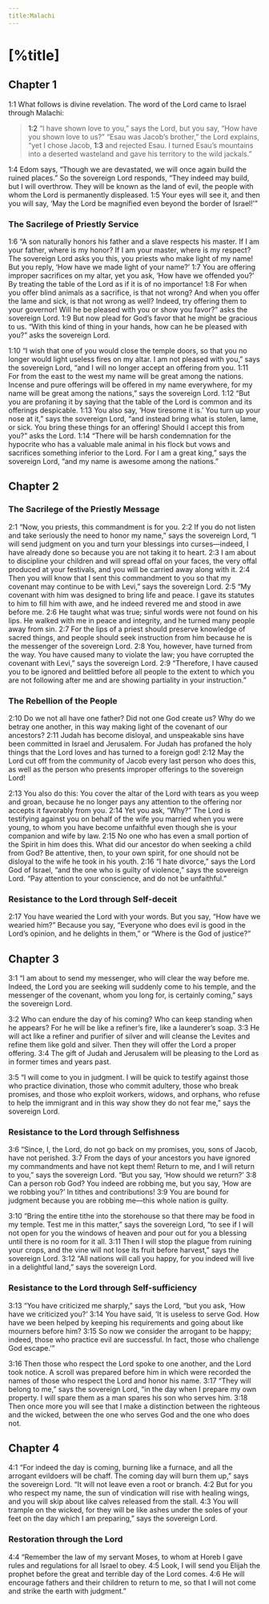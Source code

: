 ```yaml
---
title:Malachi
---
```

# [%title]

## Chapter 1

<a>1:1</a> What follows is divine revelation. The word of the Lord came to Israel through Malachi:

> <a>1:2</a> “I have shown love to you,” says the Lord, but you say, “How have you shown love to us?”
> “Esau was Jacob’s brother,” the Lord explains, “yet I chose Jacob, <a>1:3</a> and rejected Esau. I turned Esau’s mountains into a deserted wasteland and gave his territory to the wild jackals.”

<a>1:4</a> Edom says, “Though we are devastated, we will once again build the ruined places.” So the sovereign Lord responds, “They indeed may build, but I will overthrow. They will be known as the land of evil, the people with whom the Lord is permanently displeased. <a>1:5</a> Your eyes will see it, and then you will say, ‘May the Lord be magnified even beyond the border of Israel!’”

### The Sacrilege of Priestly Service

<a>1:6</a> “A son naturally honors his father and a slave respects his master. If I am your father, where is my honor? If I am your master, where is my respect? The sovereign Lord asks you this, you priests who make light of my name! But you reply, ‘How have we made light of your name?’ <a>1:7</a> You are offering improper sacrifices on my altar, yet you ask, ‘How have we offended you?’ By treating the table of the Lord as if it is of no importance! <a>1:8</a> For when you offer blind animals as a sacrifice, is that not wrong? And when you offer the lame and sick, is that not wrong as well? Indeed, try offering them to your governor! Will he be pleased with you or show you favor?” asks the sovereign Lord. <a>1:9</a> But now plead for God’s favor that he might be gracious to us. “With this kind of thing in your hands, how can he be pleased with you?” asks the sovereign Lord.

<a>1:10</a> “I wish that one of you would close the temple doors, so that you no longer would light useless fires on my altar. I am not pleased with you,” says the sovereign Lord, “and I will no longer accept an offering from you. <a>1:11</a> For from the east to the west my name will be great among the nations. Incense and pure offerings will be offered in my name everywhere, for my name will be great among the nations,” says the sovereign Lord. <a>1:12</a> “But you are profaning it by saying that the table of the Lord is common and its offerings despicable. <a>1:13</a> You also say, ‘How tiresome it is.’ You turn up your nose at it,” says the sovereign Lord, “and instead bring what is stolen, lame, or sick. You bring these things for an offering! Should I accept this from you?” asks the Lord. <a>1:14</a> “There will be harsh condemnation for the hypocrite who has a valuable male animal in his flock but vows and sacrifices something inferior to the Lord. For I am a great king,” says the sovereign Lord, “and my name is awesome among the nations.”

## Chapter 2

### The Sacrilege of the Priestly Message

<a>2:1</a> “Now, you priests, this commandment is for you. <a>2:2</a> If you do not listen and take seriously the need to honor my name,” says the sovereign Lord, “I will send judgment on you and turn your blessings into curses—indeed, I have already done so because you are not taking it to heart. <a>2:3</a> I am about to discipline your children and will spread offal on your faces, the very offal produced at your festivals, and you will be carried away along with it. <a>2:4</a> Then you will know that I sent this commandment to you so that my covenant may continue to be with Levi,” says the sovereign Lord. <a>2:5</a> “My covenant with him was designed to bring life and peace. I gave its statutes to him to fill him with awe, and he indeed revered me and stood in awe before me. <a>2:6</a> He taught what was true; sinful words were not found on his lips. He walked with me in peace and integrity, and he turned many people away from sin. <a>2:7</a> For the lips of a priest should preserve knowledge of sacred things, and people should seek instruction from him because he is the messenger of the sovereign Lord. <a>2:8</a> You, however, have turned from the way. You have caused many to violate the law; you have corrupted the covenant with Levi,” says the sovereign Lord. <a>2:9</a> “Therefore, I have caused you to be ignored and belittled before all people to the extent to which you are not following after me and are showing partiality in your instruction.”

### The Rebellion of the People

<a>2:10</a> Do we not all have one father? Did not one God create us? Why do we betray one another, in this way making light of the covenant of our ancestors? <a>2:11</a> Judah has become disloyal, and unspeakable sins have been committed in Israel and Jerusalem. For Judah has profaned the holy things that the Lord loves and has turned to a foreign god! <a>2:12</a> May the Lord cut off from the community of Jacob every last person who does this, as well as the person who presents improper offerings to the sovereign Lord!

<a>2:13</a> You also do this: You cover the altar of the Lord with tears as you weep and groan, because he no longer pays any attention to the offering nor accepts it favorably from you. <a>2:14</a> Yet you ask, “Why?” The Lord is testifying against you on behalf of the wife you married when you were young, to whom you have become unfaithful even though she is your companion and wife by law. <a>2:15</a> No one who has even a small portion of the Spirit in him does this. What did our ancestor do when seeking a child from God? Be attentive, then, to your own spirit, for one should not be disloyal to the wife he took in his youth. <a>2:16</a> “I hate divorce,” says the Lord God of Israel, “and the one who is guilty of violence,” says the sovereign Lord. “Pay attention to your conscience, and do not be unfaithful.”

### Resistance to the Lord through Self-deceit

<a>2:17</a> You have wearied the Lord with your words. But you say, “How have we wearied him?” Because you say, “Everyone who does evil is good in the Lord’s opinion, and he delights in them,” or “Where is the God of justice?”

## Chapter 3

<a>3:1</a> “I am about to send my messenger, who will clear the way before me. Indeed, the Lord you are seeking will suddenly come to his temple, and the messenger of the covenant, whom you long for, is certainly coming,” says the sovereign Lord.

<a>3:2</a> Who can endure the day of his coming? Who can keep standing when he appears? For he will be like a refiner’s fire, like a launderer’s soap. <a>3:3</a> He will act like a refiner and purifier of silver and will cleanse the Levites and refine them like gold and silver. Then they will offer the Lord a proper offering. <a>3:4</a> The gift of Judah and Jerusalem will be pleasing to the Lord as in former times and years past.

<a>3:5</a> “I will come to you in judgment. I will be quick to testify against those who practice divination, those who commit adultery, those who break promises, and those who exploit workers, widows, and orphans, who refuse to help the immigrant and in this way show they do not fear me,” says the sovereign Lord.

### Resistance to the Lord through Selfishness

<a>3:6</a> “Since, I, the Lord, do not go back on my promises, you, sons of Jacob, have not perished. <a>3:7</a> From the days of your ancestors you have ignored my commandments and have not kept them! Return to me, and I will return to you,” says the sovereign Lord. “But you say, ‘How should we return?’ <a>3:8</a> Can a person rob God? You indeed are robbing me, but you say, ‘How are we robbing you?’ In tithes and contributions! <a>3:9</a> You are bound for judgment because you are robbing me—this whole nation is guilty.

<a>3:10</a> “Bring the entire tithe into the storehouse so that there may be food in my temple. Test me in this matter,” says the sovereign Lord, “to see if I will not open for you the windows of heaven and pour out for you a blessing until there is no room for it all. <a>3:11</a> Then I will stop the plague from ruining your crops, and the vine will not lose its fruit before harvest,” says the sovereign Lord. <a>3:12</a> “All nations will call you happy, for you indeed will live in a delightful land,” says the sovereign Lord.

### Resistance to the Lord through Self-sufficiency

<a>3:13</a> “You have criticized me sharply,” says the Lord, “but you ask, ‘How have we criticized you?’ <a>3:14</a> You have said, ‘It is useless to serve God. How have we been helped by keeping his requirements and going about like mourners before him? <a>3:15</a> So now we consider the arrogant to be happy; indeed, those who practice evil are successful. In fact, those who challenge God escape.’”

<a>3:16</a> Then those who respect the Lord spoke to one another, and the Lord took notice. A scroll was prepared before him in which were recorded the names of those who respect the Lord and honor his name. <a>3:17</a> “They will belong to me,” says the sovereign Lord, “in the day when I prepare my own property. I will spare them as a man spares his son who serves him. <a>3:18</a> Then once more you will see that I make a distinction between the righteous and the wicked, between the one who serves God and the one who does not.

## Chapter 4

<a>4:1</a> “For indeed the day is coming, burning like a furnace, and all the arrogant evildoers will be chaff. The coming day will burn them up,” says the sovereign Lord. “It will not leave even a root or branch. <a>4:2</a> But for you who respect my name, the sun of vindication will rise with healing wings, and you will skip about like calves released from the stall. <a>4:3</a> You will trample on the wicked, for they will be like ashes under the soles of your feet on the day which I am preparing,” says the sovereign Lord.

### Restoration through the Lord

<a>4:4</a> “Remember the law of my servant Moses, to whom at Horeb I gave rules and regulations for all Israel to obey. <a>4:5</a> Look, I will send you Elijah the prophet before the great and terrible day of the Lord comes. <a>4:6</a> He will encourage fathers and their children to return to me, so that I will not come and strike the earth with judgment.”